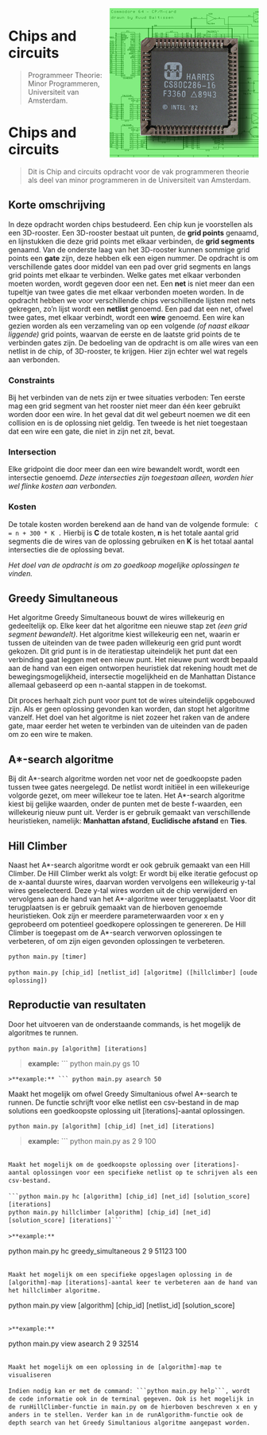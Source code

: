 
<img src="Chipsandcircuits2.jpg" align="right"/>

# Chips and circuits
> Programmeer Theorie: Minor Programmeren, Universiteit van Amsterdam.

# Chips and circuits
> Dit is Chip and circuits opdracht voor de vak programmeren theorie als deel van minor programmeren in de Universiteit van Amsterdam.


## Korte omschrijving
In deze opdracht worden chips bestudeerd. Een chip kun je voorstellen als een 3D-rooster. Een 3D-rooster bestaat uit punten, de **grid points** genaamd, en lijnstukken die deze grid points met elkaar verbinden, de **grid segments** genaamd. Van de onderste laag van het 3D-rooster kunnen sommige grid points een **gate** zijn, deze hebben elk een eigen nummer. De opdracht is om verschillende gates door middel van een pad over grid segments en langs grid points met elkaar te verbinden. Welke gates met elkaar verbonden moeten worden, wordt gegeven door een net. Een **net** is niet meer dan een tupeltje van twee gates die met elkaar verbonden moeten worden. In de opdracht hebben we voor verschillende chips verschillende lijsten met nets gekregen, zo’n lijst wordt een **netlist** genoemd. Een pad dat een net, ofwel twee gates, met elkaar verbindt, wordt een **wire** genoemd. Een wire kan gezien worden als een verzameling van op een volgende *(of naast elkaar liggende)* grid points, waarvan de eerste en de laatste grid points de te verbinden gates zijn. De bedoeling van de opdracht is om alle wires van een netlist in de chip, of 3D-rooster, te krijgen. Hier zijn echter wel wat regels aan verbonden.

### Constraints
Bij het verbinden van de nets zijn er twee situaties verboden:
Ten eerste mag een grid segment van het rooster niet meer dan één keer gebruikt worden door een wire. In het geval dat dit wel gebeurt noemen we dit een collision en is de oplossing niet geldig. 
Ten tweede is het niet toegestaan dat een wire een gate, die niet in zijn net zit, bevat. 

### Intersection
Elke gridpoint die door meer dan een wire bewandelt wordt, wordt een intersectie genoemd. _Deze intersecties zijn toegestaan alleen, worden hier wel flinke kosten aan verbonden._

### Kosten
De totale kosten worden berekend aan de hand van de volgende formule: ```
 C = n + 300 * K .``` Hierbij is **C** de totale kosten, **n** is het totale aantal grid segments die de wires van de oplossing gebruiken en **K** is het totaal aantal intersecties die de oplossing bevat.

_Het doel van de opdracht is om zo goedkoop mogelijke oplossingen te vinden._

## Greedy Simultaneous

Het algoritme Greedy Simultaneous bouwt de wires willekeurig en gedeeltelijk op. Elke keer dat het algoritme een nieuwe stap zet *(een grid segment bewandelt)*. Het algoritme kiest willekeurig een net, waarin er tussen de uiteinden van de twee paden willekeurig een grid punt wordt gekozen. Dit grid punt is in de iteratiestap uiteindelijk het punt dat een verbinding gaat leggen met een nieuw punt. Het nieuwe punt wordt bepaald aan de hand van een eigen ontworpen heuristiek dat rekening houdt met de bewegingsmogelijkheid, intersectie mogelijkheid en de Manhattan Distance allemaal gebaseerd op een n-aantal stappen in de toekomst. 

Dit proces herhaalt zich punt voor punt tot de wires uiteindelijk opgebouwd zijn. Als er geen oplossing gevonden kan worden, dan stopt het algoritme vanzelf. Het doel van het algoritme is niet zozeer het raken van de andere gate, maar eerder het weten te verbinden van de uiteinden van de paden om zo een wire te maken.

## A*-search algoritme

Bij dit  A*-search algoritme worden net voor net de goedkoopste paden tussen twee gates neergelegd. De netlist wordt initiëel in een willekeurige volgorde gezet, om meer willekeur toe te laten. Het A*-search algoritme kiest bij gelijke waarden, onder de punten met de beste f-waarden, een willekeurig nieuw punt uit. Verder is er gebruik gemaakt van verschillende heuristieken, namelijk: **Manhattan afstand**, **Euclidische afstand** en **Ties**. 

## Hill Climber

Naast het A*-search algoritme wordt er ook gebruik gemaakt van een Hill Climber. De Hill Climber werkt als volgt: Er wordt bij elke iteratie gefocust op de x-aantal duurste wires, daarvan worden vervolgens een willekeurig y-tal wires geselecteerd. Deze y-tal wires worden uit de chip verwijderd en vervolgens aan de hand van het A*-algoritme weer teruggeplaatst. Voor dit terugplaatsen is er gebruik gemaakt van de hierboven genoemde heuristieken. Ook zijn er meerdere parameterwaarden voor x en y geprobeerd om potentieel goedkopere oplossingen te genereren. De Hill Climber is toegepast om de A*-search verworven oplossingen te verbeteren, of om zijn eigen gevonden oplossingen te verbeteren.


```
python main.py [timer]

python main.py [chip_id] [netlist_id] [algoritme] ([hillclimber] [oude oplossing])
```


## Reproductie van resultaten

Door het uitvoeren van de onderstaande commands, is het mogelijk de algoritmes te runnen.

```python main.py [algorithm] [iterations]```

>**example:** ``` python main.py gs 10
```
>**example:** ``` python main.py asearch 50
```

Maakt het mogelijk om ofwel Greedy Simultanious ofwel A*-search te runnen. De functie schrijft voor elke netlist een csv-bestand in de map solutions een goedkoopste oplossing uit [iterations]-aantal oplossingen.

```
python main.py [algorithm] [chip_id] [net_id] [iterations]
```
>**example:** ```
python main.py as 2 9 100
```

Maakt het mogelijk om de goedkoopste oplossing over [iterations]-aantal oplossingen voor een specifieke netlist op te schrijven als een csv-bestand. 

```python main.py hc [algorithm] [chip_id] [net_id] [solution_score] [iterations]
python main.py hillclimber [algorithm] [chip_id] [net_id] [solution_score] [iterations]```

>**example:**
```
python main.py hc greedy_simultaneous 2 9 51123 100
```

Maakt het mogelijk om een specifieke opgeslagen oplossing in de [algorithm]-map [iterations]-aantal keer te verbeteren aan de hand van het hillclimber algoritme.

```
python main.py view [algorithm] [chip_id] [netlist_id] [solution_score]
```

>**example:**
```
 python main.py view asearch 2 9 32514
```

Maakt het mogelijk om een oplossing in de [algorithm]-map te visualiseren

Indien nodig kan er met de command: ```python main.py help```, wordt de code informatie ook in de terminal gegeven. Ook is het mogelijk in de runHillClimber-functie in main.py om de hierboven beschreven x en y anders in te stellen. Verder kan in de runAlgorithm-functie ook de depth search van het Greedy Simultanious algoritme aangepast worden.
